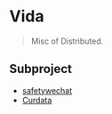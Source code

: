 # Vida

> Misc of Distributed.

## Subproject

- [safetywechat](https://github.com/tiannian/safetywechat)
- [Curdata](https://github.com/Ark-io/Curdata)


